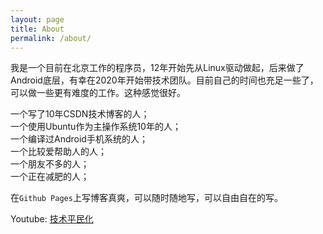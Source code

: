 ```yaml
---
layout: page
title: About
permalink: /about/
---
```


我是一个目前在北京工作的程序员，12年开始先从Linux驱动做起，后来做了Android底层，有幸在2020年开始带技术团队。目前自己的时间也充足一些了，可以做一些更有难度的工作。这种感觉很好。

一个写了10年CSDN技术博客的人；  
一个使用Ubuntu作为主操作系统10年的人；  
一个编译过Android手机系统的人；  
一个比较爱帮助人的人；  
一个朋友不多的人；  
一个正在减肥的人；  

在`Github Pages`上写博客真爽，可以随时随地写，可以自由自在的写。

Youtube: [技术平民化](https://www.youtube.com/channel/UCL1Z0mboHI3Y5OgCheEn6Ug)
